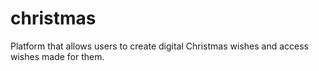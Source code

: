 # christmas
Platform that allows users to create digital Christmas wishes and access wishes made for them.
